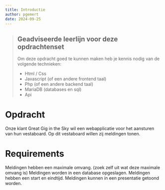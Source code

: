 ```yaml
---
title: Introductie
author: pgemert
date: 2024-09-25
---
```


> ## Geadviseerde leerlijn voor deze opdrachtenset
> Om deze opdracht goed te kunnen maken heb je kennis nodig van de volgende technieken:
> * Html / Css
> * Javascript (of een andere frontend taal)
> * Php (of een andere backend taal)
> * MariaDB (databases en sql)
> * Api

# Opdracht

Onze klant Great Gig in the Sky wil een webapplicatie voor het aansturen van hun vestaboard.
Op dit vestaboard willen zij meldingen tonen.

# Requirements

Meldingen hebben een maximale omvang. (zoek zelf uit wat deze maximale omvang is)
Meldingen worden in een database opgeslagen.
Meldingen hebben een start en eindtijd.
Meldingen kunnen in een presentatie getoond worden.

